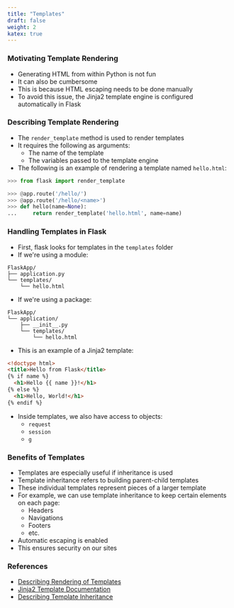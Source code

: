 ```yaml
---
title: "Templates"
draft: false
weight: 2
katex: true
---
```


### Motivating Template Rendering
- Generating HTML from within Python is not fun
- It can also be cumbersome
- This is because HTML escaping needs to be done manually
- To avoid this issue, the Jinja2 template engine is configured automatically in Flask

### Describing Template Rendering
- The `render_template` method is used to render templates
- It requires the following as arguments:
	- The name of the template
	- The variables passed to the template engine
- The following is an example of rendering a template named `hello.html`:

```python
>>> from flask import render_template

>>> @app.route('/hello/')
>>> @app.route('/hello/<name>')
>>> def hello(name=None):
...     return render_template('hello.html', name=name)
```

### Handling Templates in Flask
- First, flask looks for templates in the `templates` folder
- If we're using a module:

```
FlaskApp/
├── application.py
└── templates/
    └── hello.html
```

- If we're using a package:

```
FlaskApp/
└── application/
    ├── __init__.py
    └── templates/
        └── hello.html
```

- This is an example of a Jinja2 template:

```html
<!doctype html>
<title>Hello from Flask</title>
{% if name %}
  <h1>Hello {{ name }}!</h1>
{% else %}
  <h1>Hello, World!</h1>
{% endif %}
```

- Inside templates, we also have access to objects:
	- `request`
	- `session`
	- `g`

### Benefits of Templates
- Templates are especially useful if inheritance is used
- Template inheritance refers to building parent-child templates
- These individual templates represent pieces of a larger template
- For example, we can use template inheritance to keep certain elements on each page:
	- Headers
	- Navigations
	- Footers
	- etc.
- Automatic escaping is enabled
- This ensures security on our sites

### References
- [Describing Rendering of Templates](https://flask.palletsprojects.com/en/1.1.x/quickstart/#rendering-templates)
- [Jinja2 Template Documentation](https://jinja.palletsprojects.com/en/2.11.x/templates/)
- [Describing Template Inheritance](https://flask.palletsprojects.com/en/1.1.x/patterns/templateinheritance/#template-inheritance)
